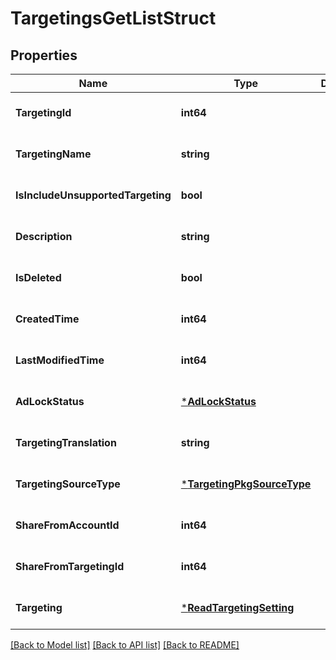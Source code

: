 # TargetingsGetListStruct

## Properties
Name | Type | Description | Notes
------------ | ------------- | ------------- | -------------
**TargetingId** | **int64** |  | [optional] [default to null]
**TargetingName** | **string** |  | [optional] [default to null]
**IsIncludeUnsupportedTargeting** | **bool** |  | [optional] [default to null]
**Description** | **string** |  | [optional] [default to null]
**IsDeleted** | **bool** |  | [optional] [default to null]
**CreatedTime** | **int64** |  | [optional] [default to null]
**LastModifiedTime** | **int64** |  | [optional] [default to null]
**AdLockStatus** | [***AdLockStatus**](AdLockStatus.md) |  | [optional] [default to null]
**TargetingTranslation** | **string** |  | [optional] [default to null]
**TargetingSourceType** | [***TargetingPkgSourceType**](TargetingPkgSourceType.md) |  | [optional] [default to null]
**ShareFromAccountId** | **int64** |  | [optional] [default to null]
**ShareFromTargetingId** | **int64** |  | [optional] [default to null]
**Targeting** | [***ReadTargetingSetting**](read_targeting_setting.md) |  | [optional] [default to null]

[[Back to Model list]](../README.md#documentation-for-models) [[Back to API list]](../README.md#documentation-for-api-endpoints) [[Back to README]](../README.md)


